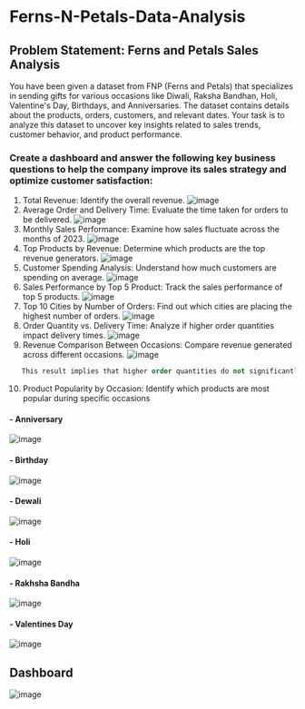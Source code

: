 # Ferns-N-Petals-Data-Analysis
## Problem Statement: Ferns and Petals Sales Analysis
 You have been given a dataset from FNP (Ferns and Petals) that specializes in sending gifts for
 various occasions like Diwali, Raksha Bandhan, Holi, Valentine's Day, Birthdays, and
 Anniversaries. The dataset contains details about the products, orders, customers, and relevant
 dates. Your task is to analyze this dataset to uncover key insights related to sales trends,
 customer behavior, and product performance.
 ### Create a dashboard and answer the following key business questions to help the company improve its sales strategy and optimize customer satisfaction:
 1. Total Revenue: Identify the overall revenue.
    ![image](https://github.com/user-attachments/assets/71e91bab-5b24-492d-a1dd-4f3e2eac9350)
 2. Average Order and Delivery Time: Evaluate the time taken for orders to be delivered.
    ![image](https://github.com/user-attachments/assets/1ee17570-f5c1-41f5-b75d-1a7de5de9324)
 3. Monthly Sales Performance: Examine how sales fluctuate across the months of 2023.
    ![image](https://github.com/user-attachments/assets/695ac3a5-a559-4821-a177-b989a8c1f151)
 4. Top Products by Revenue: Determine which products are the top revenue generators.
    ![image](https://github.com/user-attachments/assets/45f97708-b5b5-41b9-b5aa-45c00f3163eb)
 5. Customer Spending Analysis: Understand how much customers are spending on
 average.
![image](https://github.com/user-attachments/assets/174d84d0-259a-479c-8ab6-e973d6993757)
 6. Sales Performance by Top 5 Product: Track the sales performance of top 5 products.
    ![image](https://github.com/user-attachments/assets/2e1a1d90-5e66-4da7-9fd9-fa6a9953e160)
 7. Top 10 Cities by Number of Orders: Find out which cities are placing the highest
 number of orders.
![image](https://github.com/user-attachments/assets/8cf3b443-4fd6-401d-a986-964526f2ff0f)
 8. Order Quantity vs. Delivery Time: Analyze if higher order quantities impact delivery
 times.
![image](https://github.com/user-attachments/assets/8a263cd4-e46b-4c40-a674-cd35ce5e0876)
 9. Revenue Comparison Between Occasions: Compare revenue generated across
 different occasions.
![image](https://github.com/user-attachments/assets/a047b692-88c4-47b4-a87e-607aef360095)

```sql
   This result implies that higher order quantities do not significantly impact delivery times in a linear manner.
  ```
 10. Product Popularity by Occasion: Identify which products are most popular during
 specific occasions
#### - Anniversary
![image](https://github.com/user-attachments/assets/f4dc65b8-537e-4047-88dd-d95409007acf)
#### - Birthday
![image](https://github.com/user-attachments/assets/baf0d44a-efed-473d-a727-09d1e1fbc061)
#### - Dewali
![image](https://github.com/user-attachments/assets/15f05a92-223f-439e-9f74-68ff86c04038)
#### - Holi
![image](https://github.com/user-attachments/assets/69234efd-427c-4f69-b264-9a57645e6c5a)
#### - Rakhsha Bandha
![image](https://github.com/user-attachments/assets/db6c373d-1ed8-4f21-854d-634e022546ac)
#### - Valentines Day
![image](https://github.com/user-attachments/assets/2f52f87b-6eb7-4853-9fa2-a0397a9f9acf)

## Dashboard
![image](https://github.com/user-attachments/assets/ed136c8c-bfe2-4961-8523-93bd4de83403)
